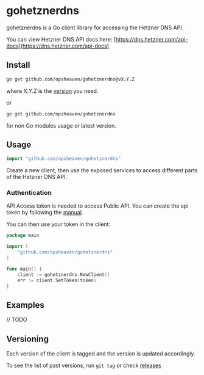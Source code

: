 # gohetznerdns

gohetznerdns is a Go client library for accessing the Hetzner DNS API.

You can view Hetzner DNS API docs here: [https://dns.hetzner.com/api-docs](https://dns.hetzner.com/api-docs)

## Install
```sh
go get github.com/opsheaven/gohetznerdns@vX.Y.Z
```

where X.Y.Z is the [version](https://github.com/opsheaven/gohetznerdns/releases) you need.

or
```sh
go get github.com/opsheaven/gohetznerdns
```
for non Go modules usage or latest version.

## Usage

```go
import "github.com/opsheaven/gohetznerdns"
```

Create a new client, then use the exposed services to access different parts of the Hetzner DNS API.

### Authentication

API Access token is needed to access Public API. You can create the api token by following the [manual](https://docs.hetzner.com/dns-console/dns/general/api-access-token).

You can then use your token in the client:

```go
package main

import (
    "github.com/opsheaven/gohetznerdns"
)

func main() {
    client := gohetznerdns.NewClient()
    err := client.SetToken(token)
}
```

## Examples

// TODO
## Versioning

Each version of the client is tagged and the version is updated accordingly.

To see the list of past versions, run `git tag` or check [releases](https://github.com/opsheaven/gohetznerdns/releases)
